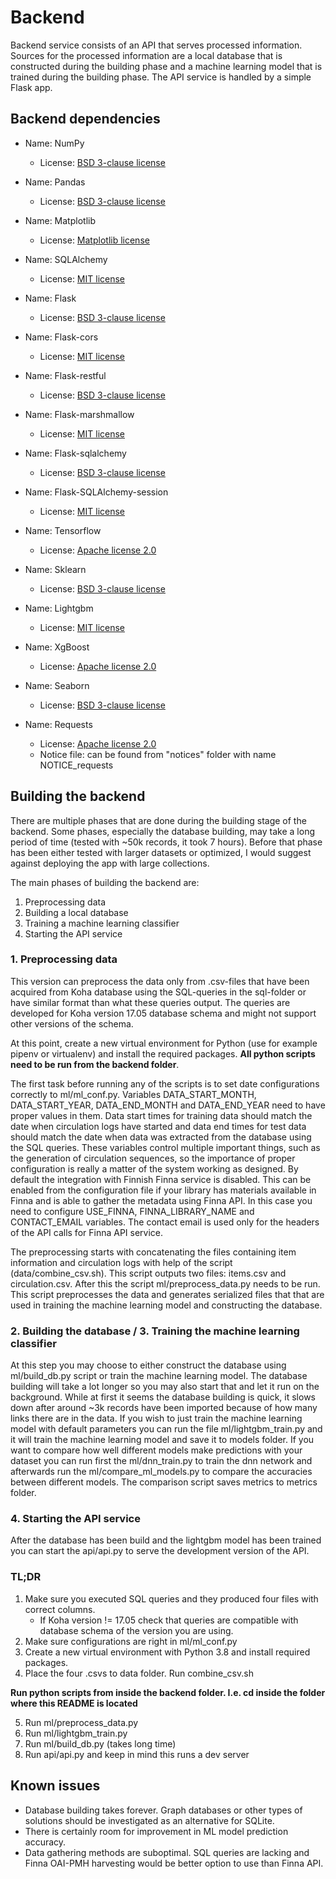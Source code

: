 # Backend
Backend service consists of an API that serves processed information. Sources for the processed information are a local database that is constructed during the building phase and a machine learning model that is trained during the building phase. The API service is handled by a simple Flask app.

## Backend dependencies

- Name: NumPy
    - License: <a href="https://github.com/numpy/numpy/blob/master/LICENSE.txt">BSD 3-clause license</a>

- Name: Pandas
    - License: <a href="https://github.com/pandas-dev/pandas/blob/master/LICENSE">BSD 3-clause license</a>

- Name: Matplotlib
    - License: <a href="https://github.com/matplotlib/matplotlib/blob/master/LICENSE/LICENSE">Matplotlib license</a>

- Name: SQLAlchemy
    - License: <a href="https://github.com/sqlalchemy/sqlalchemy/blob/master/LICENSE">MIT license</a>

- Name: Flask
    - License: <a href="https://github.com/pallets/flask/blob/master/LICENSE.rst">BSD 3-clause license</a>

- Name: Flask-cors
    - License: <a href="https://github.com/corydolphin/flask-cors/blob/master/LICENSE">MIT license</a>

- Name: Flask-restful
    - License: <a href="https://github.com/flask-restful/flask-restful/blob/master/LICENSE">BSD 3-clause license</a>

- Name: Flask-marshmallow
    - License: <a href="https://github.com/marshmallow-code/flask-marshmallow/blob/dev/LICENSE">MIT license</a>

- Name: Flask-sqlalchemy
    - License: <a href="https://github.com/pallets/flask-sqlalchemy/blob/master/LICENSE.rst">BSD 3-clause license</a>

- Name: Flask-SQLAlchemy-session
    - License: <a href="https://github.com/dtheodor/flask-sqlalchemy-session/blob/master/LICENSE">MIT license</a>

- Name: Tensorflow
    - License: <a href="https://github.com/tensorflow/tensorflow/blob/master/LICENSE">Apache license 2.0</a>

- Name: Sklearn
    - License: <a href="https://github.com/scikit-learn/scikit-learn/blob/main/COPYING">BSD 3-clause license</a>

- Name: Lightgbm
    - License: <a href="https://github.com/microsoft/LightGBM/blob/master/LICENSE">MIT license</a>

- Name: XgBoost
    - License: <a href="https://github.com/dmlc/xgboost/blob/master/LICENSE">Apache license 2.0</a>

- Name: Seaborn
    - License: <a href="https://github.com/mwaskom/seaborn/blob/master/LICENSE">BSD 3-clause license</a>

- Name: Requests
    - License: <a href="https://github.com/psf/requests/blob/master/LICENSE">Apache license 2.0</a>
  - Notice file: can be found from "notices" folder with name NOTICE_requests


## Building the backend
There are multiple phases that are done during the building stage of the backend. Some phases, especially the database building, may take a long period of time (tested with ~50k records, it took 7 hours). Before that phase has been either tested with larger datasets or optimized, I would suggest against deploying the app with large collections. 

The main phases of building the backend are:
1. Preprocessing data
2. Building a local database
3. Training a machine learning classifier
4. Starting the API service

### 1. Preprocessing data
This version can preprocess the data only from .csv-files that have been acquired from Koha database using the SQL-queries in the sql-folder or have similar format than what these queries output. The queries are developed for Koha version 17.05 database schema and might not support other versions of the schema.

At this point, create a new virtual environment for Python (use for example pipenv or virtualenv) and install the required packages. **All python scripts need to be run from the backend folder**.

The first task before running any of the scripts is to set date configurations correctly to ml/ml_conf.py. Variables DATA_START_MONTH, DATA_START_YEAR, DATA_END_MONTH and DATA_END_YEAR need to have proper values in them. Data start times for training data should match the date when circulation logs have started and data end times for test data should match the date when data was extracted from the database using the SQL queries. These variables control multiple important things, such as the generation of circulation sequences, so the importance of proper configuration is really a matter of the system working as designed. By default the integration with Finnish Finna service is disabled. This can be enabled from the configuration file if your library has materials available in Finna and is able to gather the metadata using Finna API. In this case you need to configure USE_FINNA, FINNA_LIBRARY_NAME and CONTACT_EMAIL variables. The contact email is used only for the headers of the API calls for Finna API service.

The preprocessing starts with concatenating the files containing item information and circulation logs with help of the script (data/combine_csv.sh). This script outputs two files: items.csv and circulation.csv. After this the script ml/preprocess_data.py needs to be run. This script preprocesses the data and generates serialized files that that are used in training the machine learning model and constructing the database.

### 2. Building the database / 3. Training the machine learning classifier
At this step you may choose to either construct the database using ml/build_db.py script or train the machine learning model. The database building will take a lot longer so you may also start that and let it run on the background. While at first it seems the database building is quick, it slows down after around ~3k records have been imported because of how many links there are in the data. If you wish to just train the machine learning model with default parameters you can run the file ml/lightgbm_train.py and it will train the machine learning model and save it to models folder.  If you want to compare how well different models make predictions with your dataset you can run first the ml/dnn_train.py to train the dnn network and afterwards run the ml/compare_ml_models.py to compare the accuracies between different models. The comparison script saves metrics to metrics folder.

### 4. Starting the API service
After the database has been build and the lightgbm model has been trained you can start the api/api.py to serve the development version of the API.

### TL;DR
1. Make sure you executed SQL queries and they produced four files with correct columns. 
    - If Koha version != 17.05 check that queries are compatible with database schema of the version you are using.
2. Make sure configurations are right in ml/ml_conf.py
3. Create a new virtual environment with Python 3.8 and install required packages.
4. Place the four .csvs to data folder. Run combine_csv.sh

**Run python scripts from inside the backend folder. I.e. cd inside the folder where this README is located**

5. Run ml/preprocess_data.py
6. Run ml/lightgbm_train.py
7. Run ml/build_db.py (takes long time)
8. Run api/api.py and keep in mind this runs a dev server

## Known issues
- Database building takes forever. Graph databases or other types of solutions should be investigated as an alternative for SQLite.
- There is certainly room for improvement in ML model prediction accuracy.
- Data gathering methods are suboptimal. SQL queries are lacking and Finna OAI-PMH harvesting would be better option to use than Finna API.
